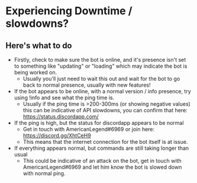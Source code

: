 # Experiencing Downtime / slowdowns?
## Here's what to do

* Firstly, check to make sure the bot is online, and it's presence isn't set to something like "updating" or "loading" which may indicate the bot is being worked on.
     * Usually you'll just need to wait this out and wait for the bot to go back to normal presence, usually with new features!
* If the bot appears to be online, with a normal version / info presence, try using !info and see what the ping time is.
    * Usually if the ping time is >200-300ms (or showing negative values) this can be indicative of API slowdowns, you can confirm that here: https://status.discordapp.com/
* If the ping is high, but the status for discordapp appears to be normal
    * Get in touch with AmericanLegend#6969 or join here: https://discord.gg/XhtCeH9
    * This means that the internet connection for the bot itself is at issue.
* If everything appears normal, but commands are still taking longer than usual
    * This could be indicative of an attack on the bot, get in touch with AmericanLegend#6969 and let him know the bot is slowed down with normal ping.
